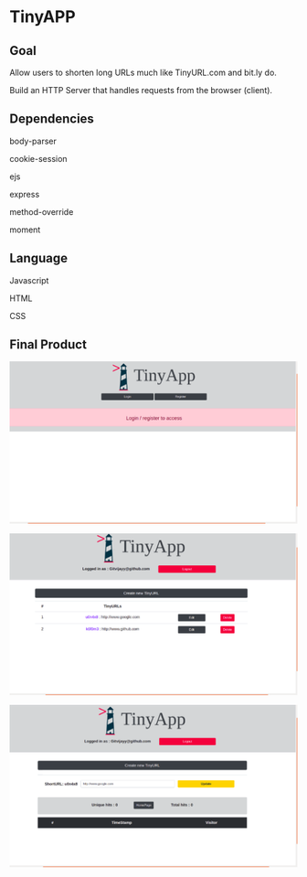 # TinyAPP

## Goal

Allow users to shorten long URLs much like TinyURL.com and bit.ly do.

Build an HTTP Server that handles requests from the browser (client).

## Dependencies

body-parser

cookie-session

ejs

express

method-override

moment

## Language 

Javascript

HTML

CSS

## Final Product

!["Landing Page"](https://github.com/gitvijayy/TinyApp/blob/master/docs/landingpage.png?raw=true)

!["Home Page"](https://github.com/gitvijayy/TinyApp/blob/master/docs/homepage.png?raw=true)

!["Url Details Page"](https://github.com/gitvijayy/TinyApp/blob/master/docs/update.png?raw=true)



 

